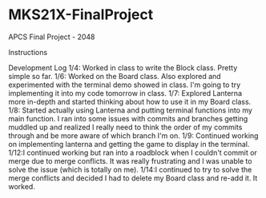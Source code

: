 # MKS21X-FinalProject
APCS Final Project - 2048

Instructions

Development Log
1/4: Worked in class to write the Block class. Pretty simple so far.
1/6: Worked on the Board class. Also explored and experimented with the terminal demo
     showed in class. I'm going to try implementing it into my code tomorrow in class.
1/7: Explored Lanterna more in-depth and started thinking about how to use it in my
     Board class.
1/8: Started actually using Lanterna and putting terminal functions into my main function.
     I ran into some issues with commits and branches getting muddled up and realized
     I really need to think the order of my commits through and be more aware of which
     branch I'm on.
1/9: Continued working on implementing lanterna and getting the game to display in the
     terminal.
1/12:I continued working but ran into a roadblock when I couldn't commit or merge due to
     merge conflicts. It was really frustrating and I was unable to solve the issue (which
     is totally on me).
1/14:I continued to try to solve the merge conflicts and decided I had to delete my Board
     class and re-add it. It worked.

